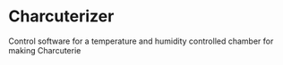 # Charcuterizer

Control software for a temperature and humidity controlled chamber for making Charcuterie
